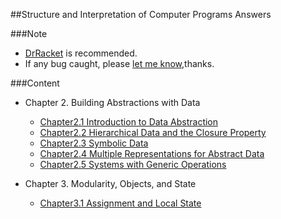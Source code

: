 ##Structure and Interpretation of Computer Programs Answers

###Note
- [DrRacket](http://download.racket-lang.org/) is recommended.
- If any bug caught, please [let me know](https://github.com/Soyn/sicp/issues/new),thanks.

###Content

- Chapter 2.  Building Abstractions with Data
    - [Chapter2.1 Introduction to Data Abstraction](CH2/CH2.1)
    - [Chapter2.2 Hierarchical Data and the Closure Property](CH2/CH2.2)
    - [Chapter2.3 Symbolic Data](CH2/CH2.3/README.md)
    - [Chapter2.4 Multiple Representations for Abstract Data](CH2/CH2.4)
    - [Chapter2.5 Systems with Generic Operations](CH2/CH2.5)
  
 
 - Chapter 3. Modularity, Objects, and State
    - [Chapter3.1 Assignment and Local State](CH3/CH3.1)
